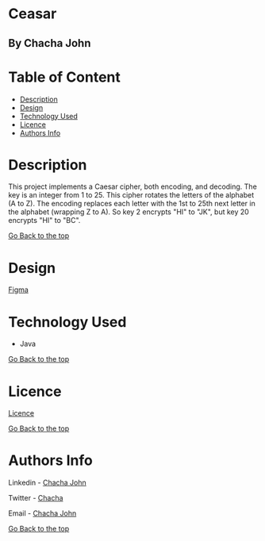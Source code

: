 # Ceasar

## By Chacha John 

# Table of Content

+ [Description](#description)
+ [Design](#design)
+ [Technology Used](#technology-used)
+ [Licence](#licence)
+ [Authors Info](#authors-Info)

# Description
<p>This project implements a Caesar cipher, both encoding, and decoding. The key is an integer from 1 to 25.
  This cipher rotates the letters of the alphabet (A to Z). 
  The encoding replaces each letter with the 1st to 25th next letter in the alphabet (wrapping Z to A). So key 2 encrypts "HI" to "JK", but key 20 encrypts "HI" to "BC". </p>

[Go Back to the top](#Ceasar)

# Design
[Figma]()

# Technology Used
* Java


[Go Back to the top](#Ceasar)

# Licence

[Licence](LICENSE)

[Go Back to the top](#Ceasar)

# Authors Info

Linkedin - [Chacha John](https://www.linkedin.com/in/chachaup/)

Twitter - [Chacha](https://www.twitter.com/_chachaup)

Email - [Chacha John](mailto:chachaerickjo@gmail.com)

[Go Back to the top](#Ceasar)
